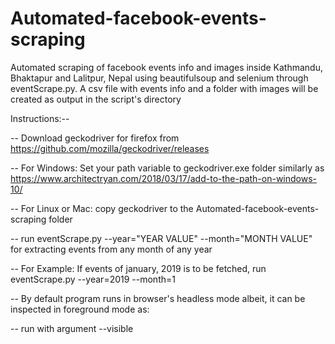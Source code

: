 # Automated-facebook-events-scraping
Automated scraping of facebook events info and images inside Kathmandu, Bhaktapur and Lalitpur, Nepal using beautifulsoup and selenium through eventScrape.py. A csv file with events info and a folder with images will be created as output in the script's directory

Instructions:--

-- Download geckodriver for firefox from https://github.com/mozilla/geckodriver/releases

-- For Windows: Set your path variable to geckodriver.exe folder similarly as https://www.architectryan.com/2018/03/17/add-to-the-path-on-windows-10/

-- For Linux or Mac: copy geckodriver to the Automated-facebook-events-scraping folder

-- run eventScrape.py --year="YEAR VALUE" --month="MONTH VALUE" for extracting events from any month of any year

-- For Example: If events of january, 2019 is to be fetched, run eventScrape.py --year=2019 --month=1

-- By default program runs in browser's headless mode albeit, it can be inspected in foreground mode as:

-- run with argument --visible


